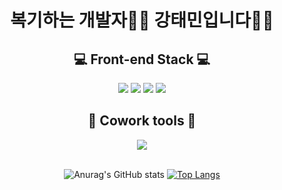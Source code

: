 <div align="center">

# 복기하는 개발자👨‍💻 강태민입니다🏋️‍♂️


  

  ## 💻 Front-end Stack 💻
  <div>
<img src="https://img.shields.io/badge/HTML-E34F26?style=flat-square&logo=HTML5&logoColor=white"/>
<img src="https://img.shields.io/badge/CSS3-F68212?style=flat-square&logo=CSS3&logoColor=white"/>
<img src="https://img.shields.io/badge/JavaScript-F7DF1E?style=flat-square&logo=JavaScript&logoColor=white"/>
<img src="https://img.shields.io/badge/React-61DAFB?style=flat-square&logo=React&logoColor=white"/> <br/>
  </div>
  
  
## 🍕 Cowork tools 🍕
<div>
<img src="https://img.shields.io/badge/GitHub-181717?style=flat-square&logo=GitHub&logoColor=white"/>
</div> 

<br/>


![Anurag's GitHub stats](https://github-readme-stats.vercel.app/api?username=PunchFather&theme=dark&show_icons=true)
[![Top Langs](https://github-readme-stats.vercel.app/api/top-langs/?username=PunchFather&layout=compact)](https://github.com/PunchFather/github-readme-stats)

</div>
